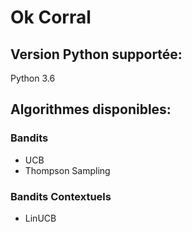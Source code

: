 # Ok Corral

## Version Python supportée:
Python 3.6

## Algorithmes disponibles:

### Bandits
- UCB
- Thompson Sampling

### Bandits Contextuels
- LinUCB